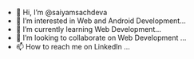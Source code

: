 - 👋 Hi, I’m @saiyamsachdeva
- 👀 I’m interested in Web and Android Development...
- 🌱 I’m currently learning Web Development...
- 💞️ I’m looking to collaborate on Web Development ...
- 📫 How to reach me on LinkedIn ...

<!---
saiyamsachdeva/saiyamsachdeva is a ✨ special ✨ repository because its `README.md` (this file) appears on your GitHub profile.
You can click the Preview link to take a look at your changes.
--->
